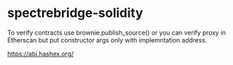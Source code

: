 # spectrebridge-solidity

To verify contracts use brownie.publish_source() or you can verify proxy in Etherscan but put constructor args only with implemntation address.

https://abi.hashex.org/